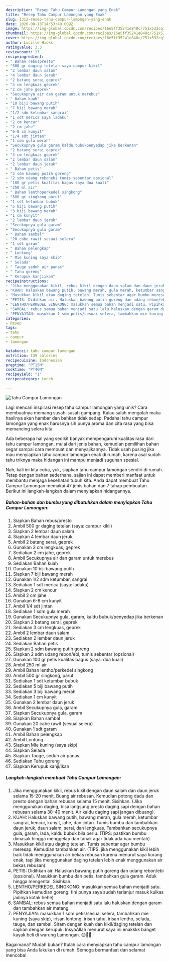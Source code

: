 ```yaml
---
description: "Resep Tahu Campur Lamongan yang Enak"
title: "Resep Tahu Campur Lamongan yang Enak"
slug: 1312-resep-tahu-campur-lamongan-yang-enak
date: 2020-08-13T14:53:40.009Z
image: https://img-global.cpcdn.com/recipes/16e5ff35241e848c/751x532cq70/tahu-campur-lamongan-foto-resep-utama.jpg
thumbnail: https://img-global.cpcdn.com/recipes/16e5ff35241e848c/751x532cq70/tahu-campur-lamongan-foto-resep-utama.jpg
cover: https://img-global.cpcdn.com/recipes/16e5ff35241e848c/751x532cq70/tahu-campur-lamongan-foto-resep-utama.jpg
author: Lucille Hicks
ratingvalue: 3.3
reviewcount: 13
recipeingredient:
- " Bahan rebuspresto"
- "500 gr daging tetelan saya campur kikil"
- "2 lembar daun salam"
- "4 lembar daun jeruk"
- "2 batang serai geprek"
- "3 cm lengkuas geprek"
- "2 cm jahe geprek"
- "Secukupnya air dan garam untuk merebus"
- " Bahan kuah"
- "10 biji bawang putih"
- "7 biji bawang merah"
- "1/2 sdm ketumbar sangrai"
- "1 sdt merica saya ladaku"
- "2 cm kencur"
- "2 cm jahe"
- "6-8 cm kunyit"
- "1/4 sdt jintan"
- "1 sdm gula merah"
- "Secukupnya gula garam kaldu bubukpenyedap jika berkenan"
- "2 batang serai geprek"
- "3 cm lengkuas geprek"
- "2 lembar daun salam"
- "2 lembar daun jeruk"
- " Bahan petis"
- "2 sdm bawang putih goreng"
- "2 sdm udang rebonebi tumis sebentar opsional"
- "100 gr petis kualitas bagus saya dua kuali"
- "250 ml air"
- " Bahan lenthoperkedel singkong"
- "500 gr singkong parut"
- "1 sdt ketumbar bubuk"
- "5 biji bawang putih"
- "3 biji bawang merah"
- "1 cm kunyit"
- "2 lembar daun jeruk"
- "Secukupnya gula garam"
- "Secukupnya gula garam"
- " Bahan sambal"
- "20 cabe rawit sesuai selera"
- "1 sdt garam"
- " Bahan pelengkap"
- " Lontong"
- " Mie kuning saya skip"
- " Selada"
- " Tauge seduh air panas"
- " Tahu goreng"
- " Kerupuk kanjiikan"
recipeinstructions:
- "Jika menggunakan kikil, rebus kikil dengan daun salam dan daun jeruk selama 15-20 menit. Buang air rebusan. Kemudian potong dadu dan presto dengan bahan rebusan selama 15 menit. Sisihkan. (Jika menggunakan daging, bisa langsung presto daging sapi dengan bahan rebusan selama 30-40 menit. Air kaldu daging sapi jangan dibuang)."
- "KUAH: Haluskan bawang putih, bawang merah, gula merah, ketumbar sangrai, kencur, kunyit, jahe, dan jintan. Tumis bumbu dan tambahkan daun jeruk, daun salam, serai, dan lengkuas. Tambahkan secukupnya gula, garam, lada, kaldu bubuk bila perlu. (TIPS: pastikan bumbu dimasak hingga menggelap dan tanak agar tidak ada bau mentah)."
- "Masukkan kikil atau daging tetelan. Tumis sebentar agar bumbu meresap. Kemudian tambahkan air. (TIPS: jika menggunakan kikil lebih baik tidak menggunakan air bekas rebusan karena menurut saya kurang enak, tapi jika menggunakan daging tetelan lebih enak menggunakan air bekas rebusan)."
- "PETIS: Didihkan air. Haluskan bawang putih goreng dan udang rebon/ebi (opsional). Masukkan bumbu dan petis, tambahkan gula garam. Aduk hingga mengental. Sisihkan."
- "LENTHO/PERKEDEL SINGKONG: masukkan semua bahan menjadi satu. Pipihkan kemudian goreng. (Ini punya saya sudah terlanjur masuk kulkas jadinya kotak hehe)"
- "SAMBAL: rebus semua bahan menjadi satu lalu haluskan dengan garam dan tambahkan air matang."
- "PENYAJIAN: masukkan 1 sdm petis/sesuai selera, tambahkan mie kuning (saya skip), irisan lontong, irisan tahu, irisan lentho, selada, tauge, dan sambal. Siram dengan kuah dan kikil/daging tetelan dan sajikan dengan kerupuk. InsyaAllah menurut saya ini enakkkk banget kayak beli di warung Lamongan. 😍👍🏻"
categories:
- Resep
tags:
- tahu
- campur
- lamongan

katakunci: tahu campur lamongan 
nutrition: 139 calories
recipecuisine: Indonesian
preptime: "PT15M"
cooktime: "PT46M"
recipeyield: "1"
recipecategory: Lunch

---
```



![Tahu Campur Lamongan](https://img-global.cpcdn.com/recipes/16e5ff35241e848c/751x532cq70/tahu-campur-lamongan-foto-resep-utama.jpg)

Lagi mencari inspirasi resep tahu campur lamongan yang unik? Cara membuatnya memang susah-susah gampang. Kalau salah mengolah maka hasilnya akan hambar dan bahkan tidak sedap. Padahal tahu campur lamongan yang enak harusnya sih punya aroma dan cita rasa yang bisa memancing selera kita.



Ada beberapa hal yang sedikit banyak mempengaruhi kualitas rasa dari tahu campur lamongan, mulai dari jenis bahan, kemudian pemilihan bahan segar sampai cara membuat dan menyajikannya. Tidak usah pusing jika mau menyiapkan tahu campur lamongan enak di rumah, karena asal sudah tahu triknya maka hidangan ini mampu menjadi suguhan spesial.


Nah, kali ini kita coba, yuk, siapkan tahu campur lamongan sendiri di rumah. Tetap dengan bahan sederhana, sajian ini dapat memberi manfaat untuk membantu menjaga kesehatan tubuh kita. Anda dapat membuat Tahu Campur Lamongan memakai 47 jenis bahan dan 7 tahap pembuatan. Berikut ini langkah-langkah dalam menyiapkan hidangannya.

<!--inarticleads1-->

##### Bahan-bahan dan bumbu yang dibutuhkan dalam menyiapkan Tahu Campur Lamongan:

1. Siapkan  Bahan rebus/presto
1. Ambil 500 gr daging tetelan (saya: campur kikil)
1. Siapkan 2 lembar daun salam
1. Siapkan 4 lembar daun jeruk
1. Ambil 2 batang serai, geprek
1. Gunakan 3 cm lengkuas, geprek
1. Sediakan 2 cm jahe, geprek
1. Ambil Secukupnya air dan garam untuk merebus
1. Sediakan  Bahan kuah
1. Gunakan 10 biji bawang putih
1. Siapkan 7 biji bawang merah
1. Gunakan 1/2 sdm ketumbar, sangrai
1. Sediakan 1 sdt merica (saya: ladaku)
1. Siapkan 2 cm kencur
1. Ambil 2 cm jahe
1. Gunakan 6-8 cm kunyit
1. Ambil 1/4 sdt jintan
1. Sediakan 1 sdm gula merah
1. Gunakan Secukupnya gula, garam, kaldu bubuk/penyedap jika berkenan
1. Siapkan 2 batang serai, geprek
1. Sediakan 3 cm lengkuas, geprek
1. Ambil 2 lembar daun salam
1. Sediakan 2 lembar daun jeruk
1. Sediakan  Bahan petis
1. Siapkan 2 sdm bawang putih goreng
1. Siapkan 2 sdm udang rebon/ebi, tumis sebentar (opsional)
1. Gunakan 100 gr petis kualitas bagus (saya: dua kuali)
1. Ambil 250 ml air
1. Ambil  Bahan lentho/perkedel singkong
1. Ambil 500 gr singkong, parut
1. Sediakan 1 sdt ketumbar bubuk
1. Sediakan 5 biji bawang putih
1. Sediakan 3 biji bawang merah
1. Sediakan 1 cm kunyit
1. Gunakan 2 lembar daun jeruk
1. Ambil Secukupnya gula, garam
1. Siapkan Secukupnya gula, garam
1. Siapkan  Bahan sambal
1. Gunakan 20 cabe rawit (sesuai selera)
1. Gunakan 1 sdt garam
1. Ambil  Bahan pelengkap
1. Ambil  Lontong
1. Siapkan  Mie kuning (saya skip)
1. Siapkan  Selada
1. Siapkan  Tauge, seduh air panas
1. Sediakan  Tahu goreng
1. Siapkan  Kerupuk kanji/ikan




<!--inarticleads2-->

##### Langkah-langkah membuat Tahu Campur Lamongan:

1. Jika menggunakan kikil, rebus kikil dengan daun salam dan daun jeruk selama 15-20 menit. Buang air rebusan. Kemudian potong dadu dan presto dengan bahan rebusan selama 15 menit. Sisihkan. (Jika menggunakan daging, bisa langsung presto daging sapi dengan bahan rebusan selama 30-40 menit. Air kaldu daging sapi jangan dibuang).
1. KUAH: Haluskan bawang putih, bawang merah, gula merah, ketumbar sangrai, kencur, kunyit, jahe, dan jintan. Tumis bumbu dan tambahkan daun jeruk, daun salam, serai, dan lengkuas. Tambahkan secukupnya gula, garam, lada, kaldu bubuk bila perlu. (TIPS: pastikan bumbu dimasak hingga menggelap dan tanak agar tidak ada bau mentah).
1. Masukkan kikil atau daging tetelan. Tumis sebentar agar bumbu meresap. Kemudian tambahkan air. (TIPS: jika menggunakan kikil lebih baik tidak menggunakan air bekas rebusan karena menurut saya kurang enak, tapi jika menggunakan daging tetelan lebih enak menggunakan air bekas rebusan).
1. PETIS: Didihkan air. Haluskan bawang putih goreng dan udang rebon/ebi (opsional). Masukkan bumbu dan petis, tambahkan gula garam. Aduk hingga mengental. Sisihkan.
1. LENTHO/PERKEDEL SINGKONG: masukkan semua bahan menjadi satu. Pipihkan kemudian goreng. (Ini punya saya sudah terlanjur masuk kulkas jadinya kotak hehe)
1. SAMBAL: rebus semua bahan menjadi satu lalu haluskan dengan garam dan tambahkan air matang.
1. PENYAJIAN: masukkan 1 sdm petis/sesuai selera, tambahkan mie kuning (saya skip), irisan lontong, irisan tahu, irisan lentho, selada, tauge, dan sambal. Siram dengan kuah dan kikil/daging tetelan dan sajikan dengan kerupuk. InsyaAllah menurut saya ini enakkkk banget kayak beli di warung Lamongan. 😍👍🏻




Bagaimana? Mudah bukan? Itulah cara menyiapkan tahu campur lamongan yang bisa Anda lakukan di rumah. Semoga bermanfaat dan selamat mencoba!
